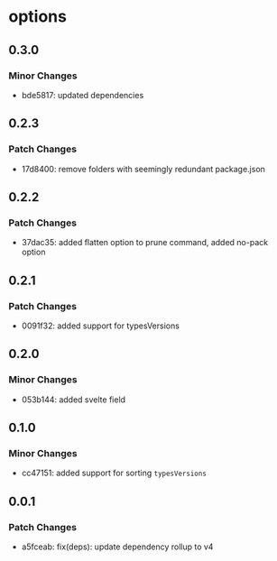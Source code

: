 # options

## 0.3.0

### Minor Changes

- bde5817: updated dependencies

## 0.2.3

### Patch Changes

- 17d8400: remove folders with seemingly redundant package.json

## 0.2.2

### Patch Changes

- 37dac35: added flatten option to prune command, added no-pack option

## 0.2.1

### Patch Changes

- 0091f32: added support for typesVersions

## 0.2.0

### Minor Changes

- 053b144: added svelte field

## 0.1.0

### Minor Changes

- cc47151: added support for sorting `typesVersions`

## 0.0.1

### Patch Changes

- a5fceab: fix(deps): update dependency rollup to v4
